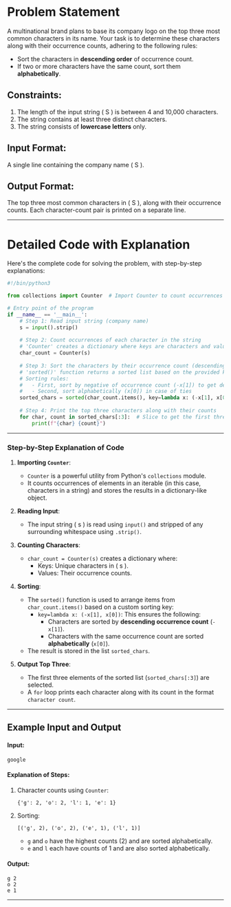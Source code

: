 # Problem Statement
A multinational brand plans to base its company logo on the top three most common characters in its name. Your task is to determine these characters along with their occurrence counts, adhering to the following rules:
- Sort the characters in **descending order** of occurrence count.
- If two or more characters have the same count, sort them **alphabetically**.

## Constraints:
1. The length of the input string \( S \) is between 4 and 10,000 characters.
2. The string contains at least three distinct characters.
3. The string consists of **lowercase letters** only.

## Input Format:
A single line containing the company name \( S \).

## Output Format:
The top three most common characters in \( S \), along with their occurrence counts. Each character-count pair is printed on a separate line.

---

# Detailed Code with Explanation

Here's the complete code for solving the problem, with step-by-step explanations:

```python
#!/bin/python3

from collections import Counter  # Import Counter to count occurrences of characters efficiently

# Entry point of the program
if __name__ == '__main__':
    # Step 1: Read input string (company name)
    s = input().strip()
    
    # Step 2: Count occurrences of each character in the string
    # 'Counter' creates a dictionary where keys are characters and values are their counts
    char_count = Counter(s)
    
    # Step 3: Sort the characters by their occurrence count (descending) and alphabetically for ties
    # 'sorted()' function returns a sorted list based on the provided key
    # Sorting rules:
    #   - First, sort by negative of occurrence count (-x[1]) to get descending order
    #   - Second, sort alphabetically (x[0]) in case of ties
    sorted_chars = sorted(char_count.items(), key=lambda x: (-x[1], x[0]))
    
    # Step 4: Print the top three characters along with their counts
    for char, count in sorted_chars[:3]:  # Slice to get the first three elements
        print(f"{char} {count}")
```

---

### Step-by-Step Explanation of Code

1. **Importing `Counter`**:
   - `Counter` is a powerful utility from Python's `collections` module.
   - It counts occurrences of elements in an iterable (in this case, characters in a string) and stores the results in a dictionary-like object.

2. **Reading Input**:
   - The input string \( s \) is read using `input()` and stripped of any surrounding whitespace using `.strip()`.

3. **Counting Characters**:
   - `char_count = Counter(s)` creates a dictionary where:
     - Keys: Unique characters in \( s \).
     - Values: Their occurrence counts.

4. **Sorting**:
   - The `sorted()` function is used to arrange items from `char_count.items()` based on a custom sorting key:
     - `key=lambda x: (-x[1], x[0])`: This ensures the following:
       - Characters are sorted by **descending occurrence count** (`-x[1]`).
       - Characters with the same occurrence count are sorted **alphabetically** (`x[0]`).
   - The result is stored in the list `sorted_chars`.

5. **Output Top Three**:
   - The first three elements of the sorted list (`sorted_chars[:3]`) are selected.
   - A `for` loop prints each character along with its count in the format `character count`.

---

## Example Input and Output

#### Input:
```
google
```

#### Explanation of Steps:
1. Character counts using `Counter`:
   ```
   {'g': 2, 'o': 2, 'l': 1, 'e': 1}
   ```
2. Sorting:
   ```
   [('g', 2), ('o', 2), ('e', 1), ('l', 1)]
   ```
   - `g` and `o` have the highest counts (2) and are sorted alphabetically.
   - `e` and `l` each have counts of 1 and are also sorted alphabetically.

#### Output:
```
g 2
o 2
e 1
```

---

